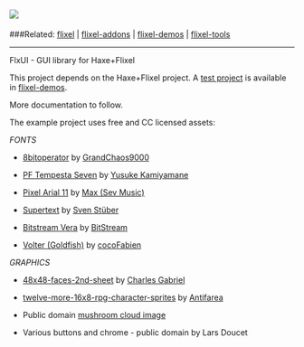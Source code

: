![](http://www.haxeflixel.com/sites/haxeflixel.com/files/flixel-ui.png)
=
###Related:    [flixel](https://github.com/HaxeFlixel/flixel) | [flixel-addons](https://github.com/HaxeFlixel/flixel-addons) | [flixel-demos](https://github.com/HaxeFlixel/flixel-demos) | [flixel-tools](https://github.com/HaxeFlixel/flixel-tools)
______________________________________________________

FlxUI - GUI library for Haxe+Flixel

This project depends on the Haxe+Flixel project. A [test project](https://github.com/HaxeFlixel/flixel-demos/tree/master/FlxUI/Menus) is available in [flixel-demos](https://github.com/HaxeFlixel/flixel-demos).

More documentation to follow.

The example project uses free and CC licensed assets:

*FONTS*

 - [8bitoperator](http://www.dafont.com/8bitoperator-jve.font) by [GrandChaos9000](http://grandchaos9000.deviantart.com/)

 - [PF Tempesta Seven](http://www.dafont.com/pf-tempesta-seven.font) by [Yusuke Kamiyamane](http://p.yusukekamiyamane.com/)

 - [Pixel Arial 11](http://www.dafont.com/pixel-arial-11.font) by [Max (Sev Music)](http://www.sevmusic.com/)

 - [Supertext](http://www.dafont.com/supertext.font) by [Sven Stüber](http://www.superlooper.de/)

 - [Bitstream Vera](http://ftp.gnome.org/pub/GNOME/sources/ttf-bitstream-vera/1.10/) by [BitStream](http://www.bitstream.com/)

 - [Volter (Goldfish)](http://www.dafont.com/volter-goldfish.font) by [cocoFabien](http://www.habbo.fr/)
	
*GRAPHICS*

 - [48x48-faces-2nd-sheet](http://opengameart.org/content/48x48-faces-2nd-sheet) by [Charles Gabriel](http://opengameart.org/users/charlesgabriel)

 - [twelve-more-16x8-rpg-character-sprites](http://opengameart.org/content/twelve-more-16x18-rpg-character-sprites) by [Antifarea](http://antifarea.deviantart.com/)

 - Public domain [mushroom cloud image](http://opengameart.org/content/nuclear-mushroom-cloud)

 - Various buttons and chrome - public domain by Lars Doucet
